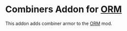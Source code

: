 # Combiners Addon for [ORM](https://modrinth.com/mod/origamikings-robotics-armor-mod)

This addon adds combiner armor to the [ORM](https://modrinth.com/mod/origamikings-robotics-armor-mod) mod.